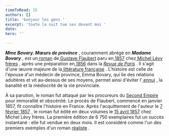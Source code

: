 ```yaml
---
timeToRead: 15
authors: []
title: 'bonjour les gens '
excerpt: 'toute la nuit tue ses devant moi '
date: 
hero: ''

---
```

**_Mme Bovary. Mœurs de province_** , couramment abrégé en **_Madame Bovary_** , est un[ roman](https://fr.wikipedia.org/wiki/Roman_(litt%C3%A9rature) "Roman (littérature)") de[ Gustave Flaubert](https://fr.wikipedia.org/wiki/Gustave_Flaubert "Gustave Flaubert") paru en[ 1857](https://fr.wikipedia.org/wiki/1857_en_litt%C3%A9rature "1857 en littérature") chez[ Michel Lévy frères](https://fr.wikipedia.org/wiki/Michel_L%C3%A9vy_fr%C3%A8res "Michel Lévy frères") , après une préparation en[ 1856](https://fr.wikipedia.org/wiki/1856 "1856") dans la [_Revue de Paris_](https://fr.wikipedia.org/wiki/Revue_de_Paris "Revue de Paris") . Il s'agit d'une œuvre majeure de la[ littérature française](https://fr.wikipedia.org/wiki/Litt%C3%A9rature_fran%C3%A7aise "Littérature française") . L'histoire est celle de l'épouse d'un médecin de province, Emma Bovary, qui lie des relations adultères et vit au-dessus de ses moyens, permet ainsi d'éviter l'[ ennui](https://fr.wikipedia.org/wiki/Ennui "Ennui") , la banalité et la médiocrité de la vie provinciale.

À sa parution, le roman fut attaqué par les procureurs du [Second Empire](https://fr.wikipedia.org/wiki/Second_Empire "Second Empire") pour immoralité et obscénité. Le procès de Flaubert, commencé en janvier 1857, fit connaître l'histoire en France. Après l'acquittement de l'auteur le [7 ](https://fr.wikipedia.org/wiki/7_f%C3%A9vrier "7 février") [février ](https://fr.wikipedia.org/wiki/F%C3%A9vrier_1857 "Février 1857") [1857](https://fr.wikipedia.org/wiki/1857 "1857") , le roman fut édité en deux volumes le [15 ](https://fr.wikipedia.org/wiki/15_avril "15 avril") [avril ](https://fr.wikipedia.org/wiki/Avril_1857 "Avril 1857") [1857](https://fr.wikipedia.org/wiki/1857 "1857") chez Michel Lévy frères. La première édition de 6 750 exemplaires fut un succès instantané : elle fut vendue en deux mois. Il est considéré comme l'un des premiers exemples d'un roman [réaliste](https://fr.wikipedia.org/wiki/R%C3%A9alisme_(litt%C3%A9rature) "Réalisme (littérature)") .